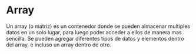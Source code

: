 # Array

Un array (o matriz) es un contenedor donde se pueden almacenar multiples datos en un solo lugar, para luego poder acceder a ellos de manera mas sencilla. 
Se pueden agregar diferentes tipos de datos y elementos dentro del array, e incluso un array dentro de otro.
